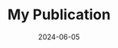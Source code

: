 ---
weight: 4
title: "My Publication"
date: 2024-06-05
lastmod: 2024-06-05
layout: "single"
draft: false
description: "This article shows my Publication."
tags: ["Markdown", "HTML"]
categories: ["Markdown"]
---